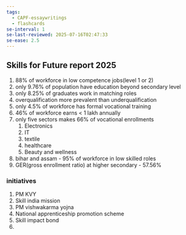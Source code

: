 ```yaml
---
tags:
  - CAPF-essaywritings
  - flashcards
se-interval: 1
se-last-reviewed: 2025-07-16T02:47:33
se-ease: 2.5
---
```

## Skills for Future report 2025

1. 88% of workforce in low competence jobs(level 1 or 2)
2. only 9.76% of population have education beyond secondary level
3. only 8.25% of graduates work in matching roles
4. overqualification more prevalent than underqualification
5. only 4.5% of workforce has formal vocational training
6. 46% of workforce earns < 1 lakh annually
7. only five sectors makes 66% of vocational enrollments
    1. Electronics
    2. IT
    3. textile
    4. healthcare
    5. Beauty and wellness
8. bihar and assam - 95% of workforce in low skilled roles
9. GER(gross enrollment ratio) at higher secondary - 57.56%
### initiatives
1. PM KVY
2. Skill india mission
3. PM vishwakarma yojna
4. National apprenticeship promotion scheme
5. Skill impact bond
6. 